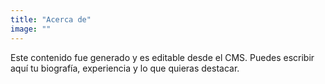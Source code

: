 ```yaml
---
title: "Acerca de"
image: ""
---
```


Este contenido fue generado y es editable desde el CMS. Puedes escribir aquí tu biografía, experiencia y lo que quieras destacar.
